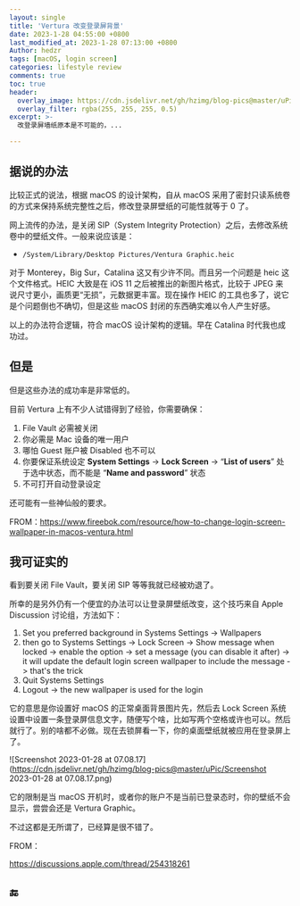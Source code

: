 ```yaml
---
layout: single
title: 'Vertura 改变登录屏背景'
date: 2023-1-28 04:55:00 +0800
last_modified_at: 2023-1-28 07:13:00 +0800
Author: hedzr
tags: [macOS, login screen]
categories: lifestyle review
comments: true
toc: true
header:
  overlay_image: https://cdn.jsdelivr.net/gh/hzimg/blog-pics@master/uPic/Screenshot 2023-01-28 at 07.08.17.png
  overlay_filter: rgba(255, 255, 255, 0.5)
excerpt: >-
  改登录屏墙纸原本是不可能的，...

---
```




## 据说的办法

比较正式的说法，根据 macOS 的设计架构，自从 macOS 采用了密封只读系统卷的方式来保持系统完整性之后，修改登录屏壁纸的可能性就等于 0 了。

网上流传的办法，是关闭 SIP（System Integrity Protection）之后，去修改系统卷中的壁纸文件。一般来说应该是：

- `/System/Library/Desktop Pictures/Ventura Graphic.heic`

对于 Monterey，Big Sur，Catalina 这又有少许不同。而且另一个问题是 heic 这个文件格式。HEIC 大致是在 iOS 11 之后被推出的新图片格式，比较于 JPEG 来说尺寸更小，画质更“无损”，元数据更丰富。现在操作 HEIC 的工具也多了，说它是个问题倒也不确切，但是这些 macOS 封闭的东西确实难以令人产生好感。



以上的办法符合逻辑，符合 macOS 设计架构的逻辑。早在 Catalina 时代我也成功过。



## 但是

但是这些办法的成功率是非常低的。

目前 Vertura 上有不少人试错得到了经验，你需要确保：

1. File Vault 必需被关闭
2. 你必需是 Mac 设备的唯一用户
3. 哪怕 Guest 账户被 Disabled 也不可以
4. 你要保证系统设定 **System Settings** -> **Lock Screen** -> “**List of users**” 处于选中状态，而不能是 “**Name and password**” 状态
5. 不可打开自动登录设定

还可能有一些神仙般的要求。

FROM：https://www.fireebok.com/resource/how-to-change-login-screen-wallpaper-in-macos-ventura.html



## 我可证实的

看到要关闭 File Vault，要关闭 SIP 等等我就已经被劝退了。

所幸的是另外仍有一个便宜的办法可以让登录屏壁纸改变，这个技巧来自 Apple Discussion 讨论组，方法如下：

1. Set you preferred background  in Systems Settings -> Wallpapers 
2. then go to Systems Settings -> Lock Screen -> Show message when locked -> enable the option -> set a message (you can disable it after) -> it will update the default login screen wallpaper to include the message -> that's the trick
3. Quit Systems Settings
4. Logout -> the new wallpaper is used for the login

它的意思是你设置好 macOS 的正常桌面背景图片先，然后去 Lock Screen 系统设置中设置一条登录屏信息文字，随便写个啥，比如写两个空格或许也可以。然后就行了。别的啥都不必做。现在去锁屏看一下，你的桌面壁纸就被应用在登录屏上了。

![Screenshot 2023-01-28 at 07.08.17](https://cdn.jsdelivr.net/gh/hzimg/blog-pics@master/uPic/Screenshot 2023-01-28 at 07.08.17.png)

它的限制是当 macOS 开机时，或者你的账户不是当前已登录态时，你的壁纸不会显示，尝尝会还是 Vertura Graphic。

不过这都是无所谓了，已经算是很不错了。

FROM：

https://discussions.apple.com/thread/254318261



## 🔚



